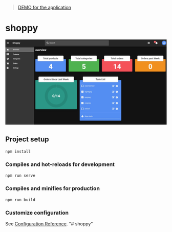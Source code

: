 
> [DEMO for the application](https://shoppy-market.web.app/dashboard/)

# shoppy
![](screenshot.jpg)
## Project setup
```
npm install
```

### Compiles and hot-reloads for development
```
npm run serve
```

### Compiles and minifies for production
```
npm run build
```

### Customize configuration
See [Configuration Reference](https://cli.vuejs.org/config/).
"# shoppy" 
